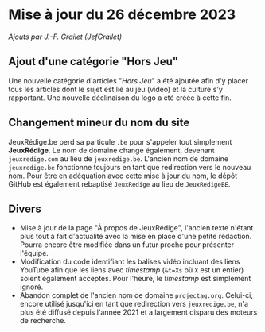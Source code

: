 # Mise à jour du 26 décembre 2023

_Ajouts par J.-F. Grailet (JefGrailet)_

## Ajout d'une catégorie "Hors Jeu"

Une nouvelle catégorie d'articles "_Hors Jeu_" a été ajoutée afin d'y placer tous les articles 
dont le sujet est lié au jeu (vidéo) et la culture s'y rapportant. Une nouvelle déclinaison du 
logo a été créée à cette fin.

## Changement mineur du nom du site

JeuxRédige.be perd sa particule `.be` pour s'appeler tout simplement **JeuxRédige**. Le nom de 
domaine change également, devenant `jeuxredige.com` au lieu de `jeuxredige.be`. L'ancien nom de 
domaine `jeuxredige.be` fonctionne toujours en tant que redirection vers le nouveau nom. Pour être 
en adéquation avec cette mise à jour du nom, le dépôt GitHub est également rebaptisé `JeuxRedige` 
au lieu de `JeuxRedigeBE`.

## Divers

* Mise à jour de la page "À propos de JeuxRédige", l'ancien texte n'étant plus tout à fait 
  d'actualité avec la mise en place d'une petite rédaction. Pourra encore être modifiée dans un 
  futur proche pour présenter l'équipe.
* Modification du code identifiant les balises vidéo incluant des liens YouTube afin que les liens 
  avec _timestamp_ (`&t=Xs` où `X` est un entier) soient également acceptés. Pour l'heure, le 
  _timestamp_ est simplement ignoré.
* Abandon complet de l'ancien nom de domaine `projectag.org`. Celui-ci, encore utilisé jusqu'ici 
  en tant que redirection vers `jeuxredige.be`, n'a plus été diffusé depuis l'année 2021 et a 
  largement disparu des moteurs de recherche.